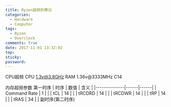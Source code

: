 ```yaml
---
title: Ryzen超频折腾记
categories:
  - Hardware
  - Computer
tags:
  - Ryzen
  - Overclock
comments: true
date: 2017-11-01 13:32:02
top:
sticky:
password:
---
```

CPU超频
CPU 1.3v@3.8GHz
RAM 1.36v@3333MHz C14

<!-- more -->
内存超频参数
第一时序
| 时序         | 数值 | 含义 |
|--------------|------|------|
| Command Rate | 1    |      |
| tCL          | 14   |      |
| tRCDRD       | 14   |      |
| tRCDWR       | 14   |      |
| tRP          | 14   |      |
| tRAS         | 34   |      |
副时序(第二时序)
